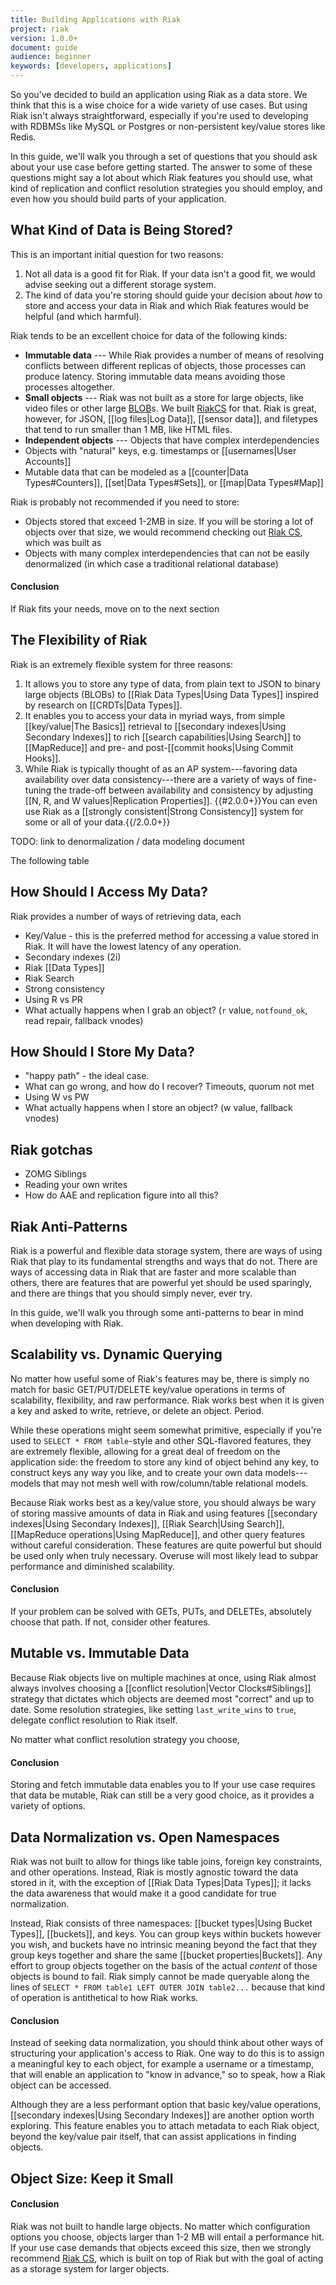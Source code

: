 ```yaml
---
title: Building Applications with Riak
project: riak
version: 1.0.0+
document: guide
audience: beginner
keywords: [developers, applications]
---
```


So you've decided to build an application using Riak as a data store. We think that this is a wise choice for a wide variety of use cases. But using Riak isn't always straightforward, especially if you're used to developing with RDBMSs like MySQL or Postgres or non-persistent key/value stores like Redis. 

In this guide, we'll walk you through a set of questions that you should ask about your use case before getting started. The answer to some of these questions might say a lot about which Riak features you should use, what kind of replication and conflict resolution strategies you should employ, and even how you should build parts of your application.

## What Kind of Data is Being Stored?

This is an important initial question for two reasons:

1. Not all data is a good fit for Riak. If your data isn't a good fit, we would advise seeking out a different storage system.
2. The kind of data you're storing should guide your decision about *how* to store and access your data in Riak and which Riak features would be helpful (and which harmful).

Riak tends to be an excellent choice for data of the following kinds:

* **Immutable data** --- While Riak provides a number of means of resolving conflicts between different replicas of objects, those processes can produce latency. Storing immutable data means avoiding those processes altogether.
* **Small objects** --- Riak was not built as a store for large objects, like video files or other large [BLOB](http://en.wikipedia.org/wiki/Binary_large_object)s. We built [RiakCS](http://basho.com/riak-cloud-storage/) for that. Riak is great, however, for JSON, [[log files|Log Data]], [[sensor data]], and filetypes that tend to run smaller than 1 MB, like HTML files.
* **Independent objects** --- Objects that have complex interdependencies 
* Objects with "natural" keys, e.g. timestamps or [[usernames|User Accounts]]
* Mutable data that can be modeled as a [[counter|Data Types#Counters]], [[set|Data Types#Sets]], or [[map|Data Types#Map]]

Riak is probably not recommended if you need to store:

* Objects stored that exceed 1-2MB in size. If you will be storing a lot of objects over that size, we would recommend checking out [Riak CS](http://docs.basho.com/riakcs/latest/), which was built as 
* Objects with many complex interdependencies that can not be easily denormalized (in which case a traditional relational database)

#### Conclusion

If Riak fits your needs, move on to the next section

## The Flexibility of Riak

Riak is an extremely flexible system for three reasons:

1. It allows you to store any type of data, from plain text to JSON to binary large objects (BLOBs) to [[Riak Data Types|Using Data Types]] inspired by research on [[CRDTs|Data Types]].
2. It enables you to access your data in myriad ways, from simple [[key/value|The Basics]] retrieval to [[secondary indexes|Using Secondary Indexes]] to rich [[search capabilities|Using Search]] to [[MapReduce]] and pre- and post-[[commit hooks|Using Commit Hooks]].
3. While Riak is typically thought of as an AP system---favoring data availability over data consistency---there are a variety of ways of fine-tuning the trade-off between availability and consistency by adjusting [[N, R, and W values|Replication Properties]]. {{#2.0.0+}}You can even use Riak as a [[strongly consistent|Strong Consistency]] system for some or all of your data.{{/2.0.0+}}

TODO: link to denormalization / data modeling document

The following table

## How Should I Access My Data?

Riak provides a number of ways of retrieving data, each 

* Key/Value - this is the preferred method for accessing a value stored in Riak. It will have the lowest latency of any operation.
* Secondary indexes (2i)
* Riak [[Data Types]]
* Riak Search
* Strong consistency
* Using R vs PR
* What actually happens when I grab an object? (`r` value, `notfound_ok`, read repair, fallback vnodes)

## How Should I Store My Data?

* "happy path" - the ideal case.
* What can go wrong, and how do I recover? Timeouts, quorum not met
* Using W vs PW
* What actually happens when I store an object? (w value, fallback vnodes)

## Riak gotchas

* ZOMG Siblings
* Reading your own writes
* How do AAE and replication figure into all this?

## Riak Anti-Patterns

Riak is a powerful and flexible data storage system, there are ways of using Riak that play to its fundamental strengths and ways that do not. There are ways of accessing data in Riak that are faster and more scalable than others, there are features that are powerful yet should be used sparingly, and there are things that you should simply never, ever try.

In this guide, we'll walk you through some anti-patterns to bear in mind when developing with Riak.

## Scalability vs. Dynamic Querying

No matter how useful some of Riak's features may be, there is simply no match for basic GET/PUT/DELETE key/value operations in terms of scalability, flexibility, and raw performance. Riak works best when it is given a key and asked to write, retrieve, or delete an object. Period.

While these operations might seem somewhat primitive, especially if you're used to `SELECT * FROM table`-style and other SQL-flavored features, they are extremely flexible, allowing for a great deal of freedom on the application side: the freedom to store any kind of object behind any key, to construct keys any way you like, and to create your own data models---models that may not mesh well with row/column/table relational models.

Because Riak works best as a key/value store, you should always be wary of storing massive amounts of data in Riak and using features [[secondary indexes|Using Secondary Indexes]], [[Riak Search|Using Search]], [[MapReduce operations|Using MapReduce]], and other query features without careful consideration. These features are quite powerful but should be used only when truly necessary. Overuse will most likely lead to subpar performance and diminished scalability.

#### Conclusion

If your problem can be solved with GETs, PUTs, and DELETEs, absolutely choose that path. If not, consider other features.

## Mutable vs. Immutable Data

Because Riak objects live on multiple machines at once, using Riak almost always involves choosing a [[conflict resolution|Vector Clocks#Siblings]] strategy that dictates which objects are deemed most "correct" and up to date. Some resolution strategies, like setting `last_write_wins` to `true`, delegate conflict resolution to Riak itself. 

No matter what conflict resolution strategy you choose, 

#### Conclusion

Storing and fetch immutable data enables you to 
If your use case requires that data be mutable, Riak can still be a very good choice, as it provides a variety of options.

## Data Normalization vs. Open Namespaces

Riak was not built to allow for things like table joins, foreign key constraints, and other operations. Instead, Riak is mostly agnostic toward the data stored in it, with the exception of [[Riak Data Types|Data Types]]; it lacks the data awareness that would make it a good candidate for true normalization.

Instead, Riak consists of three namespaces: [[bucket types|Using Bucket Types]], [[buckets]], and keys. You can group keys within buckets however you wish, and buckets have no intrinsic meaning beyond the fact that they group keys together and share the same [[bucket properties|Buckets]]. Any effort to group objects together on the basis of the actual _content_ of those objects is bound to fail. Riak simply cannot be made queryable along the lines of `SELECT * FROM table1 LEFT OUTER JOIN table2...` because that kind of operation is antithetical to how Riak works.

#### Conclusion

Instead of seeking data normalization, you should think about other ways of structuring your application's access to Riak. One way to do this is to assign a meaningful key to each object, for example a username or a timestamp, that will enable an application to "know in advance," so to speak, how a Riak object can be accessed.

Although they are a less performant option that basic key/value operations, [[secondary indexes|Using Secondary Indexes]] are another option worth exploring. This feature enables you to attach metadata to each Riak object, beyond the key/value pair itself, that can assist applications in finding objects.

## Object Size: Keep it Small

#### Conclusion

Riak was not built to handle large objects. No matter which configuration options you choose, objects larger than 1-2 MB will entail a performance hit. If your use case demands that objects exceed this size, then we strongly recommend [Riak CS](http://basho.com/riak-cloud-storage/), which is built on top of Riak but with the goal of acting as a storage system for larger objects.

